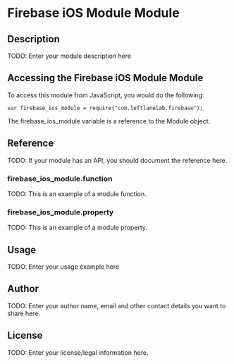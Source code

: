 # Firebase iOS Module Module

## Description

TODO: Enter your module description here

## Accessing the Firebase iOS Module Module

To access this module from JavaScript, you would do the following:

    var firebase_ios_module = require("com.leftlanelab.firebase");

The firebase_ios_module variable is a reference to the Module object.

## Reference

TODO: If your module has an API, you should document
the reference here.

### firebase_ios_module.function

TODO: This is an example of a module function.

### firebase_ios_module.property

TODO: This is an example of a module property.

## Usage

TODO: Enter your usage example here

## Author

TODO: Enter your author name, email and other contact
details you want to share here.

## License

TODO: Enter your license/legal information here.
